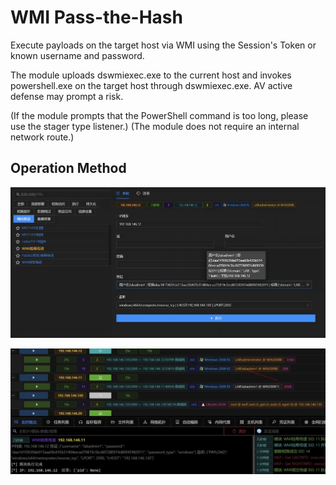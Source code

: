 # WMI Pass-the-Hash

Execute payloads on the target host via WMI using the Session's Token or known username and password.

The module uploads dswmiexec.exe to the current host and invokes powershell.exe on the target host through dswmiexec.exe. AV active defense may prompt a risk.

(If the module prompts that the PowerShell command is too long, please use the stager type listener.) (The module does not require an internal network route.)

## Operation Method

![](img/LateralMovement_PassTheHash_ByWmi/1.webp)

![](img/LateralMovement_PassTheHash_ByWmi/2.webp)